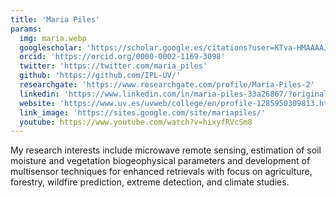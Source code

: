 ```yaml
---
title: 'Maria Piles'
params:
  img: maria.webp
  googlescholar: 'https://scholar.google.es/citations?user=KTva-HMAAAAJ&hl=es'
  orcid: 'https://orcid.org/0000-0002-1169-3098'
  twitter: 'https://twitter.com/maria_piles'
  github: 'https://github.com/IPL-UV/'
  researchgate: 'https://www.researchgate.com/profile/Maria-Piles-2'
  linkedin: 'https://www.linkedin.com/in/maria-piles-33a26867/?originalSubdomain=es'
  website: 'https://www.uv.es/uvweb/college/en/profile-1285950309813.html?p2=piguima&idA=true'
  link_image: 'https://sites.google.com/site/mariapiles/'
  youtube: https://www.youtube.com/watch?v=hixyfRVcSm8
---
```


My research interests include microwave remote sensing, estimation of soil moisture and vegetation biogeophysical parameters and development of multisensor techniques for enhanced retrievals with focus on agriculture, forestry, wildfire prediction, extreme detection, and climate studies.

